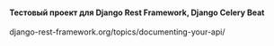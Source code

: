 #### Тестовый проект для Django Rest Framework, Django Celery Beat

django-rest-framework.org/topics/documenting-your-api/

